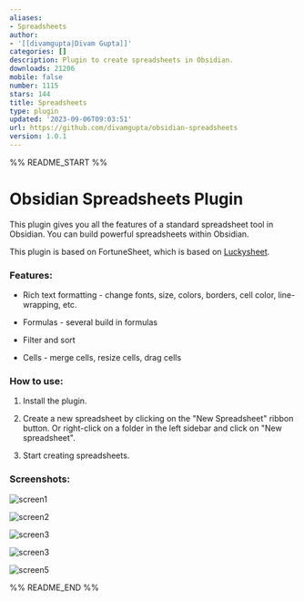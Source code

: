 ```yaml
---
aliases:
- Spreadsheets
author:
- '[[divamgupta|Divam Gupta]]'
categories: []
description: Plugin to create spreadsheets in Obsidian.
downloads: 21206
mobile: false
number: 1115
stars: 144
title: Spreadsheets
type: plugin
updated: '2023-09-06T09:03:51'
url: https://github.com/divamgupta/obsidian-spreadsheets
version: 1.0.1
---
```


%% README_START %%

# Obsidian Spreadsheets Plugin

This plugin gives you all the features of a standard spreadsheet tool in Obsidian. You can build powerful spreadsheets within Obsidian. 

This plugin is based on FortuneSheet, which is based on [Luckysheet](https://github.com/dream-num/Luckysheet). 

### Features: 

- Rich text formatting - change fonts, size, colors, borders, cell color, line-wrapping, etc.

- Formulas - several build in formulas 

- Filter and sort 

- Cells - merge cells, resize cells, drag cells 

### How to use:

1) Install the plugin.

2) Create a new spreadsheet by clicking on the "New Spreadsheet" ribbon button. Or right-click on a folder in the left sidebar and click on "New spreadsheet".

3) Start creating spreadsheets.

### Screenshots: 

![screen1](https://raw.githubusercontent.com/divamgupta/obsidian-spreadsheets/HEAD/assets/screen1.png)

![screen2](https://raw.githubusercontent.com/divamgupta/obsidian-spreadsheets/HEAD/assets/screen2.png)

![screen3](https://raw.githubusercontent.com/divamgupta/obsidian-spreadsheets/HEAD/assets/screen3.png)

![screen3](https://raw.githubusercontent.com/divamgupta/obsidian-spreadsheets/HEAD/assets/screen4.png)

![screen5](https://raw.githubusercontent.com/divamgupta/obsidian-spreadsheets/HEAD/assets/screen5.png)


%% README_END %%